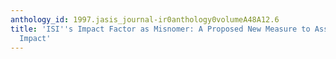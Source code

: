 ```yaml
---
anthology_id: 1997.jasis_journal-ir0anthology0volumeA48A12.6
title: 'ISI''s Impact Factor as Misnomer: A Proposed New Measure to Assess Journal
  Impact'
---
```

